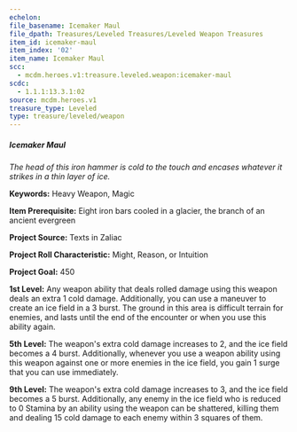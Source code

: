 ```yaml
---
echelon:
file_basename: Icemaker Maul
file_dpath: Treasures/Leveled Treasures/Leveled Weapon Treasures
item_id: icemaker-maul
item_index: '02'
item_name: Icemaker Maul
scc:
  - mcdm.heroes.v1:treasure.leveled.weapon:icemaker-maul
scdc:
  - 1.1.1:13.3.1:02
source: mcdm.heroes.v1
treasure_type: Leveled
type: treasure/leveled/weapon
---
```


##### Icemaker Maul

*The head of this iron hammer is cold to the touch and encases whatever it strikes in a thin layer of ice.*

**Keywords:** Heavy Weapon, Magic

**Item Prerequisite:** Eight iron bars cooled in a glacier, the branch of an ancient evergreen

**Project Source:** Texts in Zaliac

**Project Roll Characteristic:** Might, Reason, or Intuition

**Project Goal:** 450

**1st Level:** Any weapon ability that deals rolled damage using this weapon deals an extra 1 cold damage. Additionally, you can use a maneuver to create an ice field in a 3 burst. The ground in this area is difficult terrain for enemies, and lasts until the end of the encounter or when you use this ability again.

**5th Level:** The weapon's extra cold damage increases to 2, and the ice field becomes a 4 burst. Additionally, whenever you use a weapon ability using this weapon against one or more enemies in the ice field, you gain 1 surge that you can use immediately.

**9th Level:** The weapon's extra cold damage increases to 3, and the ice field becomes a 5 burst. Additionally, any enemy in the ice field who is reduced to 0 Stamina by an ability using the weapon can be shattered, killing them and dealing 15 cold damage to each enemy within 3 squares of them.
